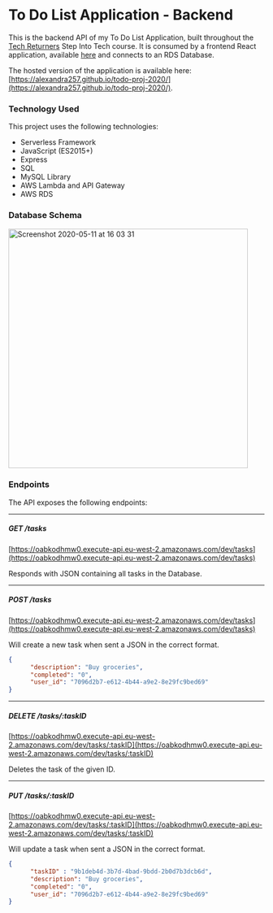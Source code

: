 # To Do List Application - Backend

This is the backend API of my To Do List Application, built throughout the [Tech Returners](https://techreturners.com) Step Into Tech course. It is consumed by a frontend React application, available [here](https://github.com/alexandra257/todo-proj-2020) and connects to an RDS Database.

The hosted version of the application is available here: [https://alexandra257.github.io/todo-proj-2020/](https://alexandra257.github.io/todo-proj-2020/).

### Technology Used

This project uses the following technologies:

- Serverless Framework
- JavaScript (ES2015+)
- Express
- SQL
- MySQL Library
- AWS Lambda and API Gateway
- AWS RDS

### Database Schema

<img width="471" alt="Screenshot 2020-05-11 at 16 03 31" src="https://user-images.githubusercontent.com/51163638/82533707-ba591f00-9b3b-11ea-8541-783ee00e48ed.png">


### Endpoints

The API exposes the following endpoints:

---

##### GET /tasks

[https://oabkodhmw0.execute-api.eu-west-2.amazonaws.com/dev/tasks](https://oabkodhmw0.execute-api.eu-west-2.amazonaws.com/dev/tasks)

Responds with JSON containing all tasks in the Database.

---

##### POST /tasks

[https://oabkodhmw0.execute-api.eu-west-2.amazonaws.com/dev/tasks](https://oabkodhmw0.execute-api.eu-west-2.amazonaws.com/dev/tasks)

Will create a new task when sent a JSON in the correct format.

```json
{
      "description": "Buy groceries",
      "completed": "0",
      "user_id": "7096d2b7-e612-4b44-a9e2-8e29fc9bed69"
}
```
---

##### DELETE /tasks/:taskID

[https://oabkodhmw0.execute-api.eu-west-2.amazonaws.com/dev/tasks/:taskID](https://oabkodhmw0.execute-api.eu-west-2.amazonaws.com/dev/tasks/:taskID)

Deletes the task of the given ID.

---

##### PUT /tasks/:taskID

[https://oabkodhmw0.execute-api.eu-west-2.amazonaws.com/dev/tasks/:taskID](https://oabkodhmw0.execute-api.eu-west-2.amazonaws.com/dev/tasks/:taskID)

Will update a task when sent a JSON in the correct format.

```json
{
      "taskID" : "9b1deb4d-3b7d-4bad-9bdd-2b0d7b3dcb6d",
      "description": "Buy groceries",
      "completed": "0",
      "user_id": "7096d2b7-e612-4b44-a9e2-8e29fc9bed69"
}
```
